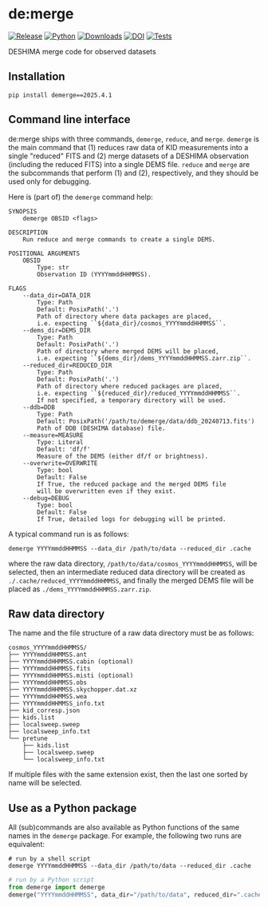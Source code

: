 # de:merge

[![Release](https://img.shields.io/pypi/v/demerge?label=Release&color=cornflowerblue&style=flat-square)](https://pypi.org/project/demerge/)
[![Python](https://img.shields.io/pypi/pyversions/demerge?label=Python&color=cornflowerblue&style=flat-square)](https://pypi.org/project/demerge/)
[![Downloads](https://img.shields.io/pypi/dm/demerge?label=Downloads&color=cornflowerblue&style=flat-square)](https://pepy.tech/project/demerge)
[![DOI](https://img.shields.io/badge/DOI-10.5281/zenodo.10015892-cornflowerblue?style=flat-square)](https://doi.org/10.5281/zenodo.10015892)
[![Tests](https://img.shields.io/github/actions/workflow/status/deshima-dev/demerge/tests.yaml?label=Tests&style=flat-square)](https://github.com/deshima-dev/demerge/actions)

DESHIMA merge code for observed datasets

## Installation

```shell
pip install demerge==2025.4.1
```

## Command line interface

de:merge ships with three commands, `demerge`, `reduce`, and `merge`.
`demerge` is the main command that (1) reduces raw data of KID measurements into a single "reduced" FITS and (2) merge datasets of a DESHIMA observation (including the reduced FITS) into a single DEMS file.
`reduce` and `merge` are the subcommands that perform (1) and (2), respectively, and they should be used only for debugging.

Here is (part of) the `demerge` command help:
```plaintext
SYNOPSIS
    demerge OBSID <flags>

DESCRIPTION
    Run reduce and merge commands to create a single DEMS.

POSITIONAL ARGUMENTS
    OBSID
        Type: str
        Observation ID (YYYYmmddHHMMSS).

FLAGS
    --data_dir=DATA_DIR
        Type: Path
        Default: PosixPath('.')
        Path of directory where data packages are placed,
        i.e. expecting ``${data_dir}/cosmos_YYYYmmddHHMMSS``.
    --dems_dir=DEMS_DIR
        Type: Path
        Default: PosixPath('.')
        Path of directory where merged DEMS will be placed,
        i.e. expecting ``${dems_dir}/dems_YYYYmmddHHMMSS.zarr.zip``.
    --reduced_dir=REDUCED_DIR
        Type: Path
        Default: PosixPath('.')
        Path of directory where reduced packages are placed,
        i.e. expecting ``${reduced_dir}/reduced_YYYYmmddHHMMSS``.
        If not specified, a temporary directory will be used.
    --ddb=DDB
        Type: Path
        Default: PosixPath('/path/to/demerge/data/ddb_20240713.fits')
        Path of DDB (DESHIMA database) file.
    --measure=MEASURE
        Type: Literal
        Default: 'df/f'
        Measure of the DEMS (either df/f or brightness).
    --overwrite=OVERWRITE
        Type: bool
        Default: False
        If True, the reduced package and the merged DEMS file
        will be overwritten even if they exist.
    --debug=DEBUG
        Type: bool
        Default: False
        If True, detailed logs for debugging will be printed.
```

A typical command run is as follows:
```shell
demerge YYYYmmddHHMMSS --data_dir /path/to/data --reduced_dir .cache
```
where the raw data directory, `/path/to/data/cosmos_YYYYmmddHHMMSS`, will be selected, then an intermediate reduced data directory will be created as `./.cache/reduced_YYYYmmddHHMMSS`, and finally the merged DEMS file will be placed as `./dems_YYYYmmddHHMMSS.zarr.zip`.

## Raw data directory

The name and the file structure of a raw data directory must be as follows:

```plaintext
cosmos_YYYYmmddHHMMSS/
├── YYYYmmddHHMMSS.ant
├── YYYYmmddHHMMSS.cabin (optional)
├── YYYYmmddHHMMSS.fits
├── YYYYmmddHHMMSS.misti (optional)
├── YYYYmmddHHMMSS.obs
├── YYYYmmddHHMMSS.skychopper.dat.xz
├── YYYYmmddHHMMSS.wea
├── YYYYmmddHHMMSS_info.txt
├── kid_corresp.json
├── kids.list
├── localsweep.sweep
├── localsweep_info.txt
└── pretune
    ├── kids.list
    ├── localsweep.sweep
    └── localsweep_info.txt
```

If multiple files with the same extension exist, then the last one sorted by name will be selected.

## Use as a Python package

All (sub)commands are also available as Python functions of the same names in the `demerge` package.
For example, the following two runs are equivalent:

```shell
# run by a shell script
demerge YYYYmmddHHMMSS --data_dir /path/to/data --reduced_dir .cache
```

```python
# run by a Python script
from demerge import demerge
demerge("YYYYmmddHHMMSS", data_dir="/path/to/data", reduced_dir=".cache")
```
